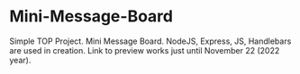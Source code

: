 # Mini-Message-Board
Simple TOP Project. Mini Message Board. NodeJS, Express, JS, Handlebars are used in creation.
Link to preview works just until November 22 (2022 year).
